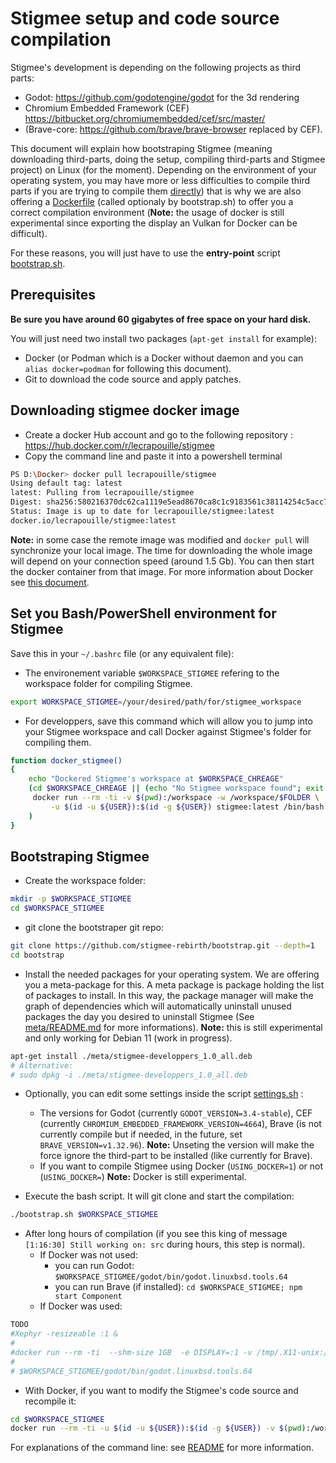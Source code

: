 # Stigmee setup and code source compilation

Stigmee's development is depending on the following projects as third parts:

- Godot: https://github.com/godotengine/godot for the 3d rendering
- Chromium Embedded Framework (CEF)
  https://bitbucket.org/chromiumembedded/cef/src/master/
- (Brave-core: https://github.com/brave/brave-browser replaced by CEF).

This document will explain how bootstraping Stigmee (meaning downloading
third-parts, doing the setup, compiling third-parts and Stigmee project) on
Linux (for the moment). Depending on the environment of your operating system,
you may have more or less difficulties to compile third parts if you are trying
to compile them [directly](https://github.com/stigmee/doc#installation)) that is
why we are also offering a [Dockerfile](Dockerfile) (called optionaly by
bootstrap.sh) to offer you a correct compilation environment (**Note:** the
usage of docker is still experimental since exporting the display an Vulkan for
Docker can be difficult).

For these reasons, you will just have to use the **entry-point** script
[bootstrap.sh](bootstrap.sh).

## Prerequisites

**Be sure you have around 60 gigabytes of free space on your hard disk.**

You will just need two install two packages (`apt-get install`
for example):
- Docker (or Podman which is a Docker without daemon and you can `alias
  docker=podman` for following this document).
- Git to download the code source and apply patches.

## Downloading stigmee docker image

- Create a docker Hub account and go to the following repository : https://hub.docker.com/r/lecrapouille/stigmee
- Copy the command line and paste it into a powershell terminal

```bash
PS D:\Docker> docker pull lecrapouille/stigmee
Using default tag: latest
latest: Pulling from lecrapouille/stigmee
Digest: sha256:580216370dc62ca1119e5ead8670ca8c1c9183561c38114254c5acc74945680c
Status: Image is up to date for lecrapouille/stigmee:latest
docker.io/lecrapouille/stigmee:latest
```

**Note:** in some case the remote image was modified and `docker pull` will synchronize your local image. The time for downloading the whole image will depend on your connection speed (around 1.5 Gb). You can then start the docker container from that image. For more information about Docker see [this document](https://github.com/stigmee/doc/blob/master/doc/tuto_docker_fr.md).

## Set you Bash/PowerShell environment for Stigmee

Save this in your `~/.bashrc` file (or any equivalent file):

- The environement variable `$WORKSPACE_STIGMEE` refering to the workspace folder for compiling Stigmee.
```bash
export WORKSPACE_STIGMEE=/your/desired/path/for/stigmee_workspace
```

- For developpers, save this command which will allow you to jump into your Stigmee workspace and call Docker against Stigmee's folder for compiling them.
```bash
function docker_stigmee()
{
    echo "Dockered Stigmee's workspace at $WORKSPACE_CHREAGE"
    (cd $WORKSPACE_CHREAGE || (echo "No Stigmee workspace found"; exit 1)
     docker run --rm -ti -v $(pwd):/workspace -w /workspace/$FOLDER \
         -u $(id -u ${USER}):$(id -g ${USER}) stigmee:latest /bin/bash
    )
}
```

## Bootstraping Stigmee

- Create the workspace folder:
```bash
mkdir -p $WORKSPACE_STIGMEE
cd $WORKSPACE_STIGMEE
```

- git clone the bootstraper git repo:
```bash
git clone https://github.com/stigmee-rebirth/bootstrap.git --depth=1
cd bootstrap
```

- Install the needed packages for your operating system. We are offering you a meta-package for this.
A meta package is package holding the list of packages to install. In this way, the package manager will
make the graph of dependencies which will automatically uninstall unused packages the day you desired to
uninstall Stigmee (See [meta/README.md](meta/README.md) for more informations).
**Note:** this is still experimental and only working for Debian 11 (work in progress).
```bash
apt-get install ./meta/stigmee-developpers_1.0_all.deb
# Alternative:
# sudo dpkg -i ./meta/stigmee-developpers_1.0_all.deb
```

- Optionally, you can edit some settings inside the script [settings.sh](settings.sh) :
  - The versions for Godot (currently `GODOT_VERSION=3.4-stable`), CEF (currently
    `CHROMIUM_EMBEDDED_FRAMEWORK_VERSION=4664`), Brave (is not currently compile but if
    needed, in the future, set `BRAVE_VERSION=v1.32.96`). **Note:** Unseting the version
    will make the force ignore the third-part to be installed (like currently for Brave).
  - If you want to compile Stigmee using Docker (`USING_DOCKER=1`) or not (`USING_DOCKER=`)
    **Note:** Docker is still experimental.

- Execute the bash script. It will git clone and start the compilation:
```bash
./bootstrap.sh $WORKSPACE_STIGMEE
```

- After long hours of compilation (if you see this king of message `[1:16:30] Still working on: src` during hours, this step is normal).
  - If Docker was not used:
    - you can run Godot: `$WORKSPACE_STIGMEE/godot/bin/godot.linuxbsd.tools.64`
    - you can run Brave (if installed): `cd $WORKSPACE_STIGMEE; npm start Component`
  - If Docker was used:
```bash
TODO
#Xephyr -resizeable :1 &
#
#docker run --rm -ti  --shm-size 1GB  -e DISPLAY=:1 -v /tmp/.X11-unix:/tmp/.X11-unix -v $(pwd):/workspace -w /#workspace/brave-browser stigmee:latest /bin/bash -c "/workspace/brave-browser/src/out/Component/brave --enable-#logging --v=0 --disable-brave-update --no-sandbox"
#
# $WORKSPACE_STIGMEE/godot/bin/godot.linuxbsd.tools.64
```

- With Docker, if you want to modify the Stigmee's code source and recompile it:
```bash
cd $WORKSPACE_STIGMEE
docker run --rm -ti -u $(id -u ${USER}):$(id -g ${USER}) -v $(pwd):/workspace -w /workspace stigmee:latest /bin/bash
```

For explanations of the command line: see [README](https://github.com/stigmee/doc/blob/master/doc/tuto_docker_fr.md) for more information.
